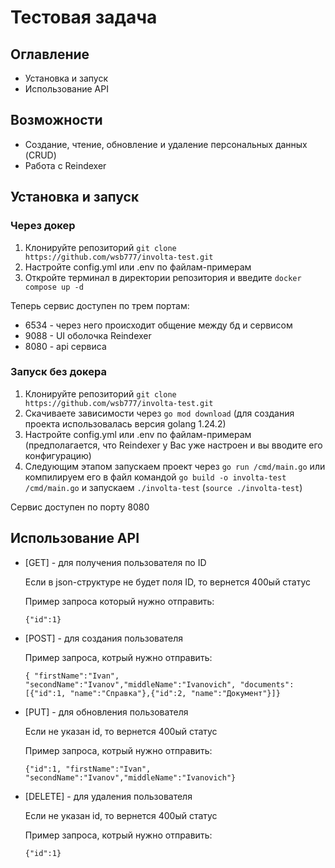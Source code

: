 # Тестовая задача
## Оглавление
- Установка и запуск
- Использование API
## Возможности
- Создание, чтение, обновление и удаление персональных данных (CRUD)
- Работа с Reindexer
## Установка и запуск
### Через докер
1. Клонируйте репозиторий `git clone https://github.com/wsb777/involta-test.git`
2. Настройте config.yml или .env по файлам-примерам
3. Откройте терминал в директории репозитория и введите `docker compose up -d`

Теперь сервис доступен по трем портам:
- 6534 - через него происходит общение между бд и сервисом
- 9088 - UI оболочка Reindexer
- 8080 - api сервиса

### Запуск без докера
1. Клонируйте репозиторий `git clone https://github.com/wsb777/involta-test.git`
2. Скачиваете зависимости через `go mod download` (для создания проекта использовалась версия golang 1.24.2)
3. Настройте config.yml или .env по файлам-примерам (предполагается, что Reindexer у Вас уже настроен и вы вводите его конфигурацию)
4. Следующим этапом запускаем проект через `go run /cmd/main.go` или компилируем его в файл командой `go build -o involta-test /cmd/main.go` и запускаем `./involta-test` (`source ./involta-test`)

Сервис доступен по порту 8080

## Использование API

- [GET] - для получения пользователя по ID

    Если в json-структуре не будет поля ID, то вернется 400ый статус

    Пример запроса который нужно отправить:

    `{"id":1}`

- [POST] - для создания пользователя

    Пример запроса, котрый нужно отправить:

    `{ "firstName":"Ivan", "secondName":"Ivanov","middleName":"Ivanovich", "documents":[{"id":1, "name":"Справка"},{"id":2, "name":"Документ"}]}`

- [PUT] - для обновления пользователя

    Если не указан id, то вернется 400ый статус

    Пример запроса, котрый нужно отправить:

    `{"id":1, "firstName":"Ivan", "secondName":"Ivanov","middleName":"Ivanovich"}`

- [DELETE] - для удаления пользователя

    Если не указан id, то вернется 400ый статус

    Пример запроса, котрый нужно отправить:

    `{"id":1}`